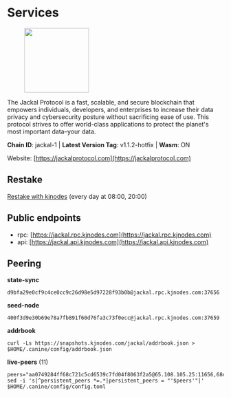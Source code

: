 # Services

<figure><img src="https://raw.githubusercontent.com/kj89/testnet_manuals/main/pingpub/logos/jackal.png" width="150" alt=""><figcaption></figcaption></figure>

The Jackal Protocol is a fast, scalable, and secure blockchain that empowers  individuals, developers, and enterprises to increase their data privacy and  cybersecurity posture without sacrificing ease of use. This protocol strives  to offer world-class applications to protect the planet's most important data–your data.

**Chain ID**: jackal-1 | **Latest Version Tag**: v1.1.2-hotfix | **Wasm**: ON

Website: [https://jackalprotocol.com](https://jackalprotocol.com)

## Restake

[Restake with kjnodes](https://restake.app/jackal/jklvaloper1tr3wm3mdkz0tda6t7vavqnn7fe2g4un0f67xmt) (every day at 08:00, 20:00)
## Public endpoints

* rpc: [https://jackal.rpc.kjnodes.com](https://jackal.rpc.kjnodes.com)
* api: [https://jackal.api.kjnodes.com](https://jackal.api.kjnodes.com)

## Peering

**state-sync**

```
d9bfa29e0cf9c4ce0cc9c26d98e5d97228f93b0b@jackal.rpc.kjnodes.com:37656
```

**seed-node**

```
400f3d9e30b69e78a7fb891f60d76fa3c73f0ecc@jackal.rpc.kjnodes.com:37659
```

**addrbook**
```
curl -Ls https://snapshots.kjnodes.com/jackal/addrbook.json > $HOME/.canine/config/addrbook.json
```

**live-peers** (11)
```
peers="aa0749284ff68c721c5cd6539c7fd04f8063f2a5@65.108.105.25:11656,68eb09cb9c5a2b136e8c693a48bcb26d9108062f@157.90.2.254:26656,0985977a794b298e7ef990fe344d572c60c453b1@172.105.72.158:26656,0faa7f1099de2e02deebe09fcb52863056333265@144.202.72.17:26616,1f30e644ddd8edf310cbd9be4ac07b604eed581e@66.85.143.242:26676,a79da224ad9d4501dbf1d547986ebec55d56b951@135.181.128.114:17556,399068f8371dce4ae5d7cd7da2c965e765e68f4b@65.108.238.102:17556,dbbd1e102b9d0cde827cd272205fa3a2886a6b2c@5.9.147.22:21656,e08efc0b0e15e4d8eacf0f4ed5e52f6e9bdc312d@144.76.97.251:36156,140e8811d3245e12e42b0b99a68f4b5b900823d3@34.76.87.33:26656,d9bfa29e0cf9c4ce0cc9c26d98e5d97228f93b0b@144.76.163.233:37656"
sed -i 's|^persistent_peers *=.*|persistent_peers = "'$peers'"|' $HOME/.canine/config/config.toml
```

